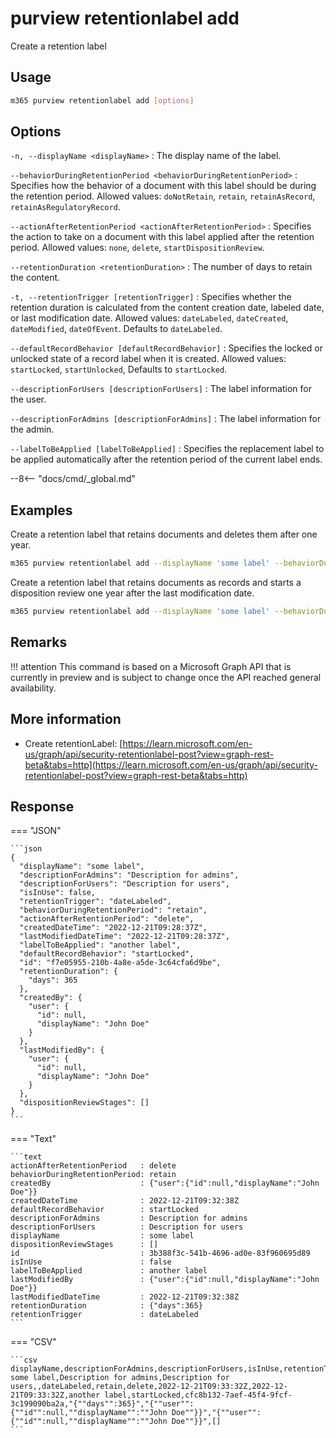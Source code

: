 # purview retentionlabel add

Create a retention label

## Usage

```sh
m365 purview retentionlabel add [options]
```

## Options

`-n, --displayName <displayName>`
: The display name of the label.

`--behaviorDuringRetentionPeriod <behaviorDuringRetentionPeriod>`
: Specifies how the behavior of a document with this label should be during the retention period. Allowed values: `doNotRetain`, `retain`, `retainAsRecord`, `retainAsRegulatoryRecord`.

`--actionAfterRetentionPeriod <actionAfterRetentionPeriod>`
: Specifies the action to take on a document with this label applied after the retention period. Allowed values: `none`, `delete`, `startDispositionReview`.

`--retentionDuration <retentionDuration>`
: The number of days to retain the content.

`-t, --retentionTrigger [retentionTrigger]`
: Specifies whether the retention duration is calculated from the content creation date, labeled date, or last modification date. Allowed values: `dateLabeled`, `dateCreated`, `dateModified`, `dateOfEvent`. Defaults to `dateLabeled`.

`--defaultRecordBehavior [defaultRecordBehavior]`
: Specifies the locked or unlocked state of a record label when it is created. Allowed values: `startLocked`, `startUnlocked`, Defaults to `startLocked`.

`--descriptionForUsers [descriptionForUsers]`
: The label information for the user.

`--descriptionForAdmins [descriptionForAdmins]`
: The label information for the admin.

`--labelToBeApplied [labelToBeApplied]`
: Specifies the replacement label to be applied automatically after the retention period of the current label ends.

--8<-- "docs/cmd/_global.md"

## Examples

Create a retention label that retains documents and deletes them after one year.

```sh
m365 purview retentionlabel add --displayName 'some label' --behaviorDuringRetentionPeriod retain --actionAfterRetentionPeriod delete --retentionDuration 365
```

Create a retention label that retains documents as records and starts a disposition review one year after the last modification date.

```sh
m365 purview retentionlabel add --displayName 'some label' --behaviorDuringRetentionPeriod retainAsRecord --actionAfterRetentionPeriod startDispositionReview --retentionDuration 365 --retentionTrigger dateModified
```

## Remarks

!!! attention
    This command is based on a Microsoft Graph API that is currently in preview and is subject to change once the API reached general availability.

## More information

- Create retentionLabel: [https://learn.microsoft.com/en-us/graph/api/security-retentionlabel-post?view=graph-rest-beta&tabs=http](https://learn.microsoft.com/en-us/graph/api/security-retentionlabel-post?view=graph-rest-beta&tabs=http)

## Response

=== "JSON"

    ```json
    {
      "displayName": "some label",
      "descriptionForAdmins": "Description for admins",
      "descriptionForUsers": "Description for users",
      "isInUse": false,
      "retentionTrigger": "dateLabeled",
      "behaviorDuringRetentionPeriod": "retain",
      "actionAfterRetentionPeriod": "delete",
      "createdDateTime": "2022-12-21T09:28:37Z",
      "lastModifiedDateTime": "2022-12-21T09:28:37Z",
      "labelToBeApplied": "another label",
      "defaultRecordBehavior": "startLocked",
      "id": "f7e05955-210b-4a8e-a5de-3c64cfa6d9be",
      "retentionDuration": {
        "days": 365
      },
      "createdBy": {
        "user": {
          "id": null,
          "displayName": "John Doe"
        }
      },
      "lastModifiedBy": {
        "user": {
          "id": null,
          "displayName": "John Doe"
        }
      },
      "dispositionReviewStages": []
    }
    ```

=== "Text"

    ```text
    actionAfterRetentionPeriod   : delete
    behaviorDuringRetentionPeriod: retain
    createdBy                    : {"user":{"id":null,"displayName":"John Doe"}}
    createdDateTime              : 2022-12-21T09:32:38Z
    defaultRecordBehavior        : startLocked
    descriptionForAdmins         : Description for admins
    descriptionForUsers          : Description for users
    displayName                  : some label
    dispositionReviewStages      : []
    id                           : 3b388f3c-541b-4696-ad0e-83f960695d89
    isInUse                      : false
    labelToBeApplied             : another label
    lastModifiedBy               : {"user":{"id":null,"displayName":"John Doe"}}
    lastModifiedDateTime         : 2022-12-21T09:32:38Z
    retentionDuration            : {"days":365}
    retentionTrigger             : dateLabeled
    ```

=== "CSV"

    ```csv
    displayName,descriptionForAdmins,descriptionForUsers,isInUse,retentionTrigger,behaviorDuringRetentionPeriod,actionAfterRetentionPeriod,createdDateTime,lastModifiedDateTime,labelToBeApplied,defaultRecordBehavior,id,retentionDuration,createdBy,lastModifiedBy,dispositionReviewStages
    some label,Description for admins,Description for users,,dateLabeled,retain,delete,2022-12-21T09:33:32Z,2022-12-21T09:33:32Z,another label,startLocked,cfc8b132-7aef-45f4-9fcf-3c199090ba2a,"{""days"":365}","{""user"":{""id"":null,""displayName"":""John Doe""}}","{""user"":{""id"":null,""displayName"":""John Doe""}}",[]
    ```

